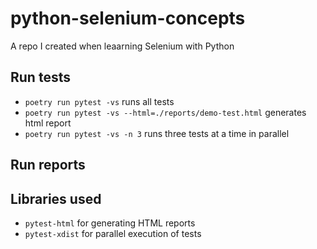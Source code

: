 # python-selenium-concepts
A repo I created when leaarning Selenium with Python

## Run tests
- `poetry run pytest -vs` runs all tests
- `poetry run pytest -vs --html=./reports/demo-test.html` generates html report
- `poetry run pytest -vs -n 3` runs three tests at a time in parallel

## Run reports

## Libraries used
- `pytest-html` for generating HTML reports
- `pytest-xdist` for parallel execution of tests